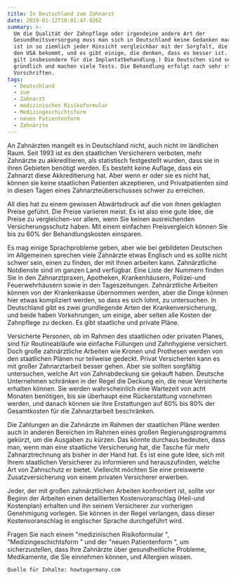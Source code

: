 ```yaml
---
title: In Deutschland zum Zahnarzt
date: 2019-01-12T10:01:47.926Z
summary: >-
  Um die Qualität der Zahnpflege oder irgendeine andere Art der
  Gesundheitsversorgung muss man sich in Deutschland keine Gedanken machen. Es
  ist in so ziemlich jeder Hinsicht vergleichbar mit der Sorgfalt, die man in
  den USA bekommt, und es gibt einige, die denken, dass es besser ist. (Dies
  gilt insbesondere für die Implantatbehandlung.) Die Deutschen sind sehr
  gründlich und machen viele Tests. Die Behandlung erfolgt nach sehr strengen
  Vorschriften.
tags:
  - Deutschland
  - zum
  - Zahnarzt
  - medizinischen Risikoformular
  - Medizingeschichtsform
  - neuen Patientenform
  - Zahnärzte
---
```

An Zahnärzten mangelt es in Deutschland nicht, auch nicht im ländlichen Raum. Seit 1993 ist es den staatlichen Versicherern verboten, mehr Zahnärzte zu akkreditieren, als statistisch festgestellt wurden, dass sie in ihren Gebieten benötigt werden. Es besteht keine Auflage, dass ein Zahnarzt diese Akkreditierung hat. Aber wenn er oder sie es nicht hat, können sie keine staatlichen Patienten akzeptieren, und Privatpatienten sind in diesen Tagen eines Zahnarzteüberschusses schwer zu erreichen.



All dies hat zu einem gewissen Abwärtsdruck auf die von ihnen geklagten Preise geführt. Die Preise variieren meist. Es ist also eine gute Idee, die Preise zu vergleichen-vor allem, wenn Sie keinen ausreichenden Versicherungsschutz haben. Mit einem einfachen Preisvergleich können Sie bis zu 60% der Behandlungskosten einsparen.



Es mag einige Sprachprobleme geben, aber wie bei gebildeten Deutschen im Allgemeinen sprechen viele Zahnärzte etwas Englisch und es sollte nicht schwer sein, einen zu finden, der mit Ihnen arbeiten kann. Zahnärztliche Notdienste sind im ganzen Land verfügbar. Eine Liste der Nummern finden Sie in den Zahnarztpraxen, Apotheken, Krankenhäusern, Polizei-und Feuerwehrhäusern sowie in den Tageszeitungen. Zahnärztliche Arbeiten können von der Krankenkasse übernommen werden, aber die Dinge können hier etwas kompliziert werden, so dass es sich lohnt, zu untersuchen. In Deutschland gibt es zwei grundlegende Arten der Krankenversicherung, und beide haben Vorkehrungen, um einige, aber selten alle Kosten der Zahnpflege zu decken. Es gibt staatliche und private Pläne.



Versicherte Personen, ob im Rahmen des staatlichen oder privaten Planes, sind für Routineabläufe wie einfache Füllungen und Zahnhygiene versichert. Doch große zahnärztliche Arbeiten wie Kronen und Prothesen werden von den staatlichen Plänen nur teilweise gedeckt. Privat Versicherten kann es mit großer Zahnarztarbeit besser gehen. Aber sie sollten sorgfältig untersuchen, welche Art von Zahnabdeckung sie gekauft haben. Deutsche Unternehmen schränken in der Regel die Deckung ein, die neue Versicherte erhalten können. Sie werden wahrscheinlich eine Wartezeit von acht Monaten benötigen, bis sie überhaupt eine Rückerstattung vornehmen werden, und danach können sie ihre Erstattungen auf 60% bis 80% der Gesamtkosten für die Zahnarztarbeit beschränken.



Die Zahlungen an die Zahnärzte im Rahmen der staatlichen Pläne werden auch in anderen Bereichen im Rahmen eines großen Regierungsprogramms gekürzt, um die Ausgaben zu kürzen. Das könnte durchaus bedeuten, dass man, wenn man eine staatliche Versicherung hat, die Tasche für mehr Zahnarztrechnung als bisher in der Hand hat. Es ist eine gute Idee, sich mit Ihrem staatlichen Versicherer zu informieren und herauszufinden, welche Art von Zahnschutz er bietet. Vielleicht möchten Sie eine preiswerte Zusatzversicherung von einem privaten Versicherer erwerben.



Jeder, der mit großen zahnärztlichen Arbeiten konfrontiert ist, sollte vor Beginn der Arbeiten einen detaillierten Kostenvoranschlag (Heil-und Kostenplan) erhalten und ihn seinem Versicherer zur vorherigen Genehmigung vorlegen. Sie können in der Regel verlangen, dass dieser Kostenvoranschlag in englischer Sprache durchgeführt wird.



Fragen Sie nach einem  "medizinischen Risikoformular ",  "Medizingeschichtsform " und der  "neuen Patientenform ", um sicherzustellen, dass Ihre Zahnärzte über gesundheitliche Probleme, Medikamente, die Sie einnehmen können, und Allergien wissen.

```
Quelle für Inhalte: howtogermany.com
```
